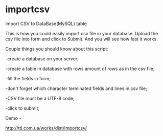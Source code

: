 # importcsv
Import CSV to DataBase(MySQL) table

This is how you could easily import csv file in your database.
Upload the csv file into form and click to Submit. And you will see how fast it works.


Couple things you should know about this script:

-create a database on your server;

-create a table in database with rows amount of rows as in the csv file;

-fill the fields in form;

-don't forget which character terminated fields and lines in csv file;

-CSV file must be a UTF-8 code;

-click to submit;

Demo -

http://ttl.com.ua/works/dist/importcsv/
